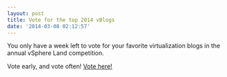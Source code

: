 ```yaml
---
layout: post
title: Vote for the top 2014 vBlogs
date: '2014-03-08 02:12:57'
---
```


You only have a week left to vote for your favorite virtualization blogs in the annual vSphere Land competition. 

Vote early, and vote often! [Vote here!](http://www.surveygizmo.com/s3/1553027/Top-VMware-virtualization-blogs-2014)